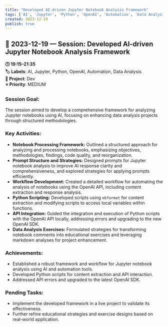 ```yaml
---
title: "Developed AI-driven Jupyter Notebook Analysis Framework"
tags: ['AI', 'Jupyter', 'Python', 'OpenAI', 'Automation', 'Data Analysis']
created: 2023-12-19
publish: true
---
```


## 📅 2023-12-19 — Session: Developed AI-driven Jupyter Notebook Analysis Framework

**🕒 19:15–21:35**  
**🏷️ Labels**: AI, Jupyter, Python, OpenAI, Automation, Data Analysis  
**📂 Project**: Dev  
**⭐ Priority**: MEDIUM  


### Session Goal:
The session aimed to develop a comprehensive framework for analyzing Jupyter notebooks using AI, focusing on enhancing data analysis projects through structured methodologies.

### Key Activities:
- **Notebook Processing Framework:** Outlined a structured approach for analyzing and processing notebooks, emphasizing objectives, methodologies, findings, code quality, and reorganization.
- **Prompt Structure and Strategies:** Designed prompts for Jupyter notebook analysis to improve AI response clarity and comprehensiveness, and explored strategies for applying prompts efficiently.
- **Workflow Development:** Created a detailed workflow for automating the analysis of notebooks using the OpenAI API, including content extraction and response analysis.
- **Python Scripting:** Developed scripts using `nbformat` for content extraction and modifying scripts to access local variables within functions.
- **API Integration:** Guided the integration and execution of Python scripts with the OpenAI API locally, addressing errors and upgrading to the new OpenAI SDK.
- **Data Analysis Exercises:** Formulated strategies for transforming notebook comments into educational exercises and leveraging markdown analyses for project enhancement.

### Achievements:
- Established a robust framework and workflow for Jupyter notebook analysis using AI and automation tools.
- Developed Python scripts for content extraction and API interaction.
- Addressed API errors and upgraded to the latest OpenAI SDK.

### Pending Tasks:
- Implement the developed framework in a live project to validate its effectiveness.
- Further refine educational strategies and exercise designs based on real-world application.
